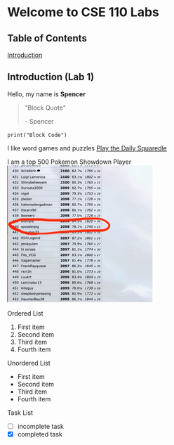 # Welcome to CSE 110 Labs

## Table of Contents
[Introduction](#introduction-lab-1)

## Introduction (Lab 1)
Hello, my name is **Spencer**

> "Block Quote"
>
> \- Spencer

```
print("Block Code")
```

I like word games and puzzles
[Play the Daily Squaredle](https://squaredle.app/)

I am a top 500 Pokemon Showdown Player
![Top 500 Showdown Player](showdown.png)

Ordered List
1. First item
2. Second item
3. Third item
4. Fourth item

Unordered List
- First item
- Second item
- Third item
- Fourth item

Task List
- [ ] incomplete task
- [x] completed task